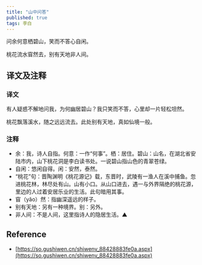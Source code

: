 ```yaml
---
title: "山中问答"
published: true
tags: 李白
---
```


问余何意栖碧山，笑而不答心自闲。

桃花流水窅然去，别有天地非人间。

## 译文及注释

### 译文

有人疑惑不解地问我，为何幽居碧山？我只笑而不答，心里却一片轻松坦然。

桃花飘落溪水，随之远远流去。此处别有天地，真如仙境一般。

### 注释

- 余：我，诗人自指。何意：一作“何事”。栖：居住。碧山：山名，在湖北省安陆市内，山下桃花洞是李白读书处。一说碧山指山色的青翠苍绿。
- 自闲：悠闲自得。闲：安然，泰然。
- “桃花”句：晋陶渊明《桃花源记》载，东晋时，武陵有一渔人在溪中捕鱼。忽进桃花林，林尽处有山。山有小口。从山口进去，遇一与外界隔绝的桃花源，里边的人过着安居乐业的生活。此句暗用其事。
- 窅（yǎo）然：指幽深遥远的样子。
- 别有天地：另有一种境界。别：另外。
- 非人间：不是人间，这里指诗人的隐居生活。▲

## Reference

- [https://so.gushiwen.cn/shiwenv_88428883fe0a.aspx](https://so.gushiwen.cn/shiwenv_88428883fe0a.aspx)